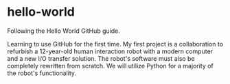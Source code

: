 # hello-world
Following the Hello World GitHub guide.

Learning to use GitHub for the first time. My first project is a collaboration to refurbish a 12-year-old human interaction robot with a modern computer and a new I/O transfer solution. The robot's software must also be completely rewritten from scratch. We will utilize Python for a majority of the robot's functionality.
